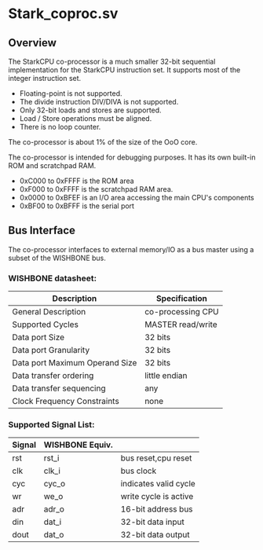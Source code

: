 # Stark_coproc.sv
## Overview
The StarkCPU co-processor is a much smaller 32-bit sequential implementation for the StarkCPU instruction set. It supports most of the integer instruction set.
* Floating-point is not supported.
* The divide instruction DIV/DIVA is not supported.
* Only 32-bit loads and stores are supported.
* Load / Store operations must be aligned.
* There is no loop counter.

The co-processor is about 1% of the size of the OoO core.

The co-processor is intended for debugging purposes. It has its own built-in ROM and scratchpad RAM.
* 0xC000 to 0xFFFF is the ROM area
* 0xF000 to 0xFFFF is the scratchpad RAM area.
* 0x0000 to 0xBFEF is an I/O area accessing the main CPU's components
* 0xBF00 to 0xBFFF is the serial port
## Bus Interface
The co-processor interfaces to external memory/IO as a bus master using a subset of the WISHBONE bus.
### WISHBONE datasheet:
|Description									 | Specification     |
|------------------------------|-------------------|
|General Description					 | co-processing CPU |
|Supported Cycles              | MASTER read/write |
|Data port Size                | 32 bits           |
|Data port Granularity         | 32 bits           |
|Data port Maximum Operand Size| 32 bits           |
|Data transfer ordering        | little endian     |
|Data transfer sequencing      | any               |
|Clock Frequency Constraints   | none              |
### Supported Signal List:
|Signal|WISHBONE Equiv.|                        |
|------|---------------|------------------------|
| rst  | rst_i         | bus reset,cpu reset    |
| clk  | clk_i         | bus clock              |
| cyc  | cyc_o         | indicates valid cycle  |
|  wr  | we_o          | write cycle is active  |
| adr  | adr_o         | 16-bit address bus     |
| din  | dat_i         | 32-bit data input      |
| dout | dat_o         | 32-bit data output     |